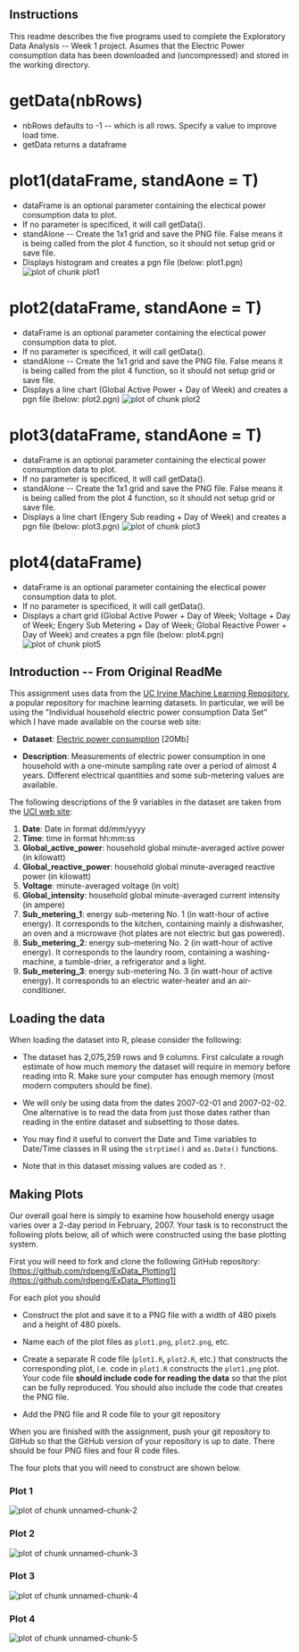 ## Instructions
This readme describes the five programs used to complete the Exploratory Data Analysis -- Week 1 project.  Asumes that the Electric Power consumption data has been downloaded and (uncompressed) and stored in the working directory.

# getData(nbRows)
* nbRows defaults to -1 -- which is all rows.  Specify a value to improve load time.
* getData returns a dataframe

# plot1(dataFrame, standAone = T)
* dataFrame is an optional parameter containing the electical power consumption data to plot.
* If no parameter is specificed, it will call getData().
* standAlone -- Create the 1x1 grid and save the PNG file.  False means it is being called from the plot 4 function, so it should not setup grid or save file.
* Displays histogram and creates a pgn file (below: plot1.pgn) 
![plot of chunk plot1](./plot1.png) 

# plot2(dataFrame, standAone = T)
* dataFrame is an optional parameter containing the electical power consumption data to plot.
* If no parameter is specificed, it will call getData().
* standAlone -- Create the 1x1 grid and save the PNG file.  False means it is being called from the plot 4 function, so it should not setup grid or save file.
* Displays a line chart (Global Active Power + Day of Week) and creates a pgn file (below: plot2.pgn)
![plot of chunk plot2](./plot2.png) 

# plot3(dataFrame, standAone = T)
* dataFrame is an optional parameter containing the electical power consumption data to plot.
* If no parameter is specificed, it will call getData().
* standAlone -- Create the 1x1 grid and save the PNG file.  False means it is being called from the plot 4 function, so it should not setup grid or save file.
* Displays a line chart (Engery Sub reading + Day of Week) and creates a pgn file (below: plot3.pgn)
![plot of chunk plot3](./plot3.png) 

# plot4(dataFrame)
* dataFrame is an optional parameter containing the electical power consumption data to plot.
* If no parameter is specificed, it will call getData().
* Displays a chart grid (Global Active Power + Day of Week; Voltage + Day of Week; Engery Sub Metering + Day of Week; Global Reactive Power + Day of Week) and creates a pgn file (below: plot4.pgn)
![plot of chunk plot5](./plot4.png) 

## Introduction -- From Original ReadMe

This assignment uses data from
the <a href="http://archive.ics.uci.edu/ml/">UC Irvine Machine
Learning Repository</a>, a popular repository for machine learning
datasets. In particular, we will be using the "Individual household
electric power consumption Data Set" which I have made available on
the course web site:


* <b>Dataset</b>: <a href="https://d396qusza40orc.cloudfront.net/exdata%2Fdata%2Fhousehold_power_consumption.zip">Electric power consumption</a> [20Mb]

* <b>Description</b>: Measurements of electric power consumption in
one household with a one-minute sampling rate over a period of almost
4 years. Different electrical quantities and some sub-metering values
are available.


The following descriptions of the 9 variables in the dataset are taken
from
the <a href="https://archive.ics.uci.edu/ml/datasets/Individual+household+electric+power+consumption">UCI
web site</a>:

<ol>
<li><b>Date</b>: Date in format dd/mm/yyyy </li>
<li><b>Time</b>: time in format hh:mm:ss </li>
<li><b>Global_active_power</b>: household global minute-averaged active power (in kilowatt) </li>
<li><b>Global_reactive_power</b>: household global minute-averaged reactive power (in kilowatt) </li>
<li><b>Voltage</b>: minute-averaged voltage (in volt) </li>
<li><b>Global_intensity</b>: household global minute-averaged current intensity (in ampere) </li>
<li><b>Sub_metering_1</b>: energy sub-metering No. 1 (in watt-hour of active energy). It corresponds to the kitchen, containing mainly a dishwasher, an oven and a microwave (hot plates are not electric but gas powered). </li>
<li><b>Sub_metering_2</b>: energy sub-metering No. 2 (in watt-hour of active energy). It corresponds to the laundry room, containing a washing-machine, a tumble-drier, a refrigerator and a light. </li>
<li><b>Sub_metering_3</b>: energy sub-metering No. 3 (in watt-hour of active energy). It corresponds to an electric water-heater and an air-conditioner.</li>
</ol>

## Loading the data





When loading the dataset into R, please consider the following:

* The dataset has 2,075,259 rows and 9 columns. First
calculate a rough estimate of how much memory the dataset will require
in memory before reading into R. Make sure your computer has enough
memory (most modern computers should be fine).

* We will only be using data from the dates 2007-02-01 and
2007-02-02. One alternative is to read the data from just those dates
rather than reading in the entire dataset and subsetting to those
dates.

* You may find it useful to convert the Date and Time variables to
Date/Time classes in R using the `strptime()` and `as.Date()`
functions.

* Note that in this dataset missing values are coded as `?`.


## Making Plots

Our overall goal here is simply to examine how household energy usage
varies over a 2-day period in February, 2007. Your task is to
reconstruct the following plots below, all of which were constructed
using the base plotting system.

First you will need to fork and clone the following GitHub repository:
[https://github.com/rdpeng/ExData_Plotting1](https://github.com/rdpeng/ExData_Plotting1)


For each plot you should

* Construct the plot and save it to a PNG file with a width of 480
pixels and a height of 480 pixels.

* Name each of the plot files as `plot1.png`, `plot2.png`, etc.

* Create a separate R code file (`plot1.R`, `plot2.R`, etc.) that
constructs the corresponding plot, i.e. code in `plot1.R` constructs
the `plot1.png` plot. Your code file **should include code for reading
the data** so that the plot can be fully reproduced. You should also
include the code that creates the PNG file.

* Add the PNG file and R code file to your git repository

When you are finished with the assignment, push your git repository to
GitHub so that the GitHub version of your repository is up to
date. There should be four PNG files and four R code files.


The four plots that you will need to construct are shown below. 


### Plot 1


![plot of chunk unnamed-chunk-2](figure/unnamed-chunk-2.png) 


### Plot 2

![plot of chunk unnamed-chunk-3](figure/unnamed-chunk-3.png) 


### Plot 3

![plot of chunk unnamed-chunk-4](figure/unnamed-chunk-4.png) 


### Plot 4

![plot of chunk unnamed-chunk-5](figure/unnamed-chunk-5.png) 


